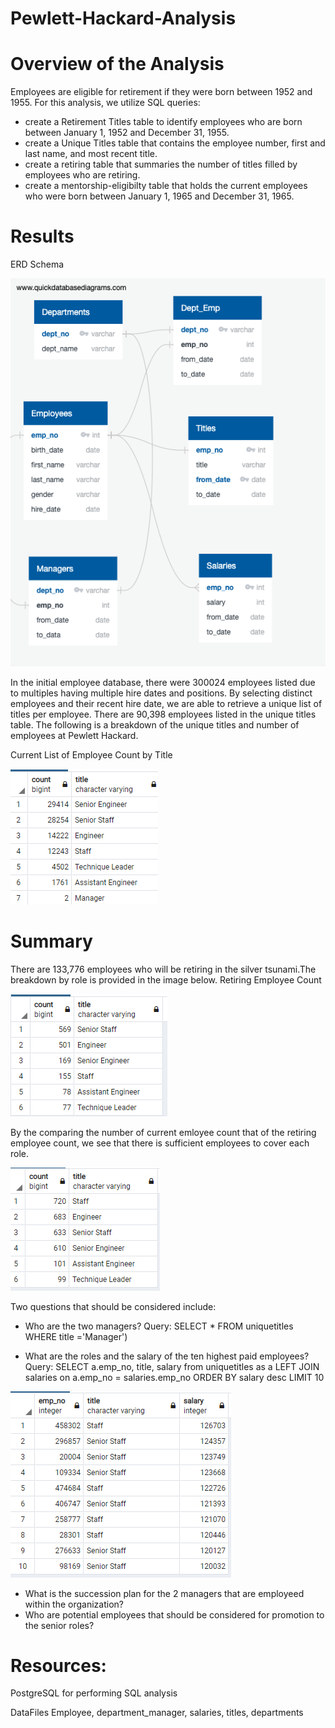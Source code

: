 # Pewlett-Hackard-Analysis
# Overview of the Analysis 

Employees are eligible for retirement if they were born between 1952 and 1955. For this analysis, we utilize SQL queries:
- create a Retirement Titles table to identify employees who are born between January 1, 1952 and December 31, 1955.
- create a Unique Titles table that contains the employee number, first and last name, and most recent title.
- create a retiring table that summaries the number of titles filled by employees who are retiring.
- create a mentorship-eligibilty table that holds the current employees who were born between January 1, 1965 and December 31, 1965.

# Results

ERD Schema 

<img src= 'https://github.com/osbornej-tech/Pewlett-Hackard-Analysis/blob/main/Images/EmployeeDB_revised.png'>

In the initial employee database, there were 300024 employees listed due to multiples having multiple hire dates and positions. By selecting distinct employees and their recent hire date, we are able to retrieve a unique list of titles per employee.
There are 90,398 employees listed in the unique titles table. The following is a breakdown of the unique titles and number of employees at Pewlett Hackard. 

Current List of Employee Count by Title

<img src = 'https://github.com/osbornej-tech/Pewlett-Hackard-Analysis/blob/main/Images/current_employee_ct.png'>

# Summary
There are 133,776 employees who will be retiring in the silver tsunami.The breakdown by role is provided in the image below. 
Retiring Employee Count 

<img src = 'https://github.com/osbornej-tech/Pewlett-Hackard-Analysis/blob/main/Images/retiring_roles_counts.png'>

By the comparing the number of current emloyee count that of the retiring employee count, we see that there is sufficient employees to cover each role. 

<img src = 'https://github.com/osbornej-tech/Pewlett-Hackard-Analysis/blob/main/Images/remaining_staff.png'>

Two questions that should be considered include: 
  - Who are the two managers? 
    Query: SELECT * FROM uniquetitles WHERE title ='Manager')
  
  - What are the roles and the salary of the ten highest paid employees?
    Query: SELECT a.emp_no, title, salary from uniquetitles as a
    LEFT JOIN salaries on a.emp_no = salaries.emp_no
    ORDER BY salary desc 
    LIMIT 10
    
  <img src ='https://github.com/osbornej-tech/Pewlett-Hackard-Analysis/blob/main/Images/top_10_highest_paid.png'>

  - What is the succession plan for the 2 managers that are employeed within the organization?
  - Who are potential employees that should be considered for promotion to the senior roles?

# Resources:
PostgreSQL for performing SQL analysis

DataFiles 
Employee, department_manager, salaries, titles, departments
